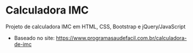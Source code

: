 # Calculadora IMC

Projeto de calculadora IMC em HTML, CSS, Bootstrap e jQuery/JavaScript

* Baseado no site: https://www.programasaudefacil.com.br/calculadora-de-imc
